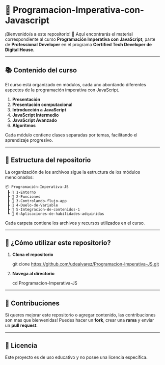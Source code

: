 # 📌 Programacion-Imperativa-con-Javascript


¡Bienvenido/a a este repositorio! 🚀 Aquí encontrarás el material correspondiente al curso **Programación Imperativa con JavaScript**, parte de **Professional Developer** en el programa **Certified Tech Developer de Digital House**.

---

## 📚 Contenido del curso

El curso está organizado en módulos, cada uno abordando diferentes aspectos de la programación imperativa con JavaScript.

1. **Presentación**
2. **Presentación computacional**
3. **Introducción a JavaScript**
4. **JavaScript Intermedio**
5. **JavaScript Avanzado**
6. **Algoritmos**

Cada módulo contiene clases separadas por temas, facilitando el aprendizaje progresivo.

---

## 📂 Estructura del repositorio

La organización de los archivos sigue la estructura de los módulos mencionados:
```
📦 Programación-Imperativa-JS
 ┣ 📂 1-Entorno
 ┣ 📂 2-Funciones
 ┣ 📂 3-Controlando-flujo-app
 ┣ 📂 4-Duelo-de-Variable
 ┣ 📂 5-Integracion-de-contenidos-1
 ┗ 📂 6-Aplicaciones-de-habilidades-adquiridas
```
Cada carpeta contiene los archivos y recursos utilizados en el curso.

---

## 🚀 ¿Cómo utilizar este repositorio?

1. **Clona el repositorio**
   
   git clone https://github.com/udealvarez/Programacion-Imperativa-JS.git
   
2. **Navega al directorio**

   cd Programacion-Imperativa-JS
   
---

## 🤝 Contribuciones

Si queres mejorar este repositorio o agregar contenido, las contribuciones son mas que bienvenidas! Puedes hacer un **fork**, crear una **rama** y enviar un **pull request**.

---

## 📝 Licencia

Este proyecto es de uso educativo y no posee una licencia específica.


